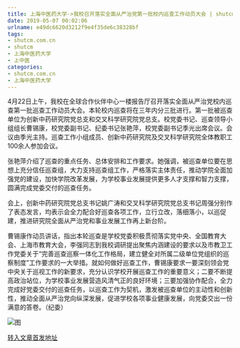 ```yaml
---
title: 上海中医药大学->我校召开落实全面从严治党第一批校内巡查工作动员大会 | shutcm.com.cn
date: 2019-05-07 00:02:06
urlname: e49dc6620d3212f9e4f35de6c38328bf
tags: 
- shutcm.com.cn
- shutcm
- 上海中医药大学
- 上中医
categories:
- shutcm.com.cn
- 上海中医药大学
---
```


4月22日上午，我校在全球合作伙伴中心一楼报告厅召开落实全面从严治党校内巡查第一批巡查工作动员大会。本轮校内巡查将在三年内分三批进行。第一批被巡查单位为创新中药研究院党总支和交叉科学研究院党总支。校党委书记、巡查领导小组组长曹锡康，校党委副书记、纪委书记张艳萍，校党委副书记季光出席会议。会议由季光主持。巡查工作小组成员、创新中药研究院及交叉科学研究院全体教职工100余人参加会议。

张艳萍介绍了巡查的重点任务、总体安排和工作要求。她强调，被巡查单位要在思想上充分信任巡查组，大力支持巡查组工作，严格落实主体责任，推动学院全面加强党的建设，加快学院改革发展，为学校事业发展提供更多人才支撑和智力支撑，圆满完成党委交付的巡查任务。

会上，创新中药研究院党总支书记姚广涛和交叉科学研究院党总支书记周强分别作了表态发言，均表示会全力配合好巡查各项工作，立行立改，落细落小，以巡促建，推进研究院全面从严治党和事业发展工作再上新台阶。

曹锡康作动员讲话，指出本轮巡查是学校党委积极贯彻落实党中央、全国教育大会、上海市教育大会，李强同志到我校调研提出聚焦内涵建设的要求以及市教卫工作党委关于“完善巡查巡察一体化工作格局，建立健全对所属二级单位党组织的巡察制度”工作要求的一大举措。就如何做好巡查工作，曹锡康要求一要深刻领会党中央关于巡视工作的新要求，充分认识学校开展巡查工作的重要意义；二要不断提高政治站位，为学校事业发展营造风清气正的良好环境；三要加强协作配合，全力完成好党委交付的巡查任务，以巡查工作为契机，激发被巡查单位的主动性和创新性，推动全面从严治党向纵深发展，促进学校各项事业健康发展，向党委交出一份满意的答卷。（纪委）

![图](https://www.shutcm.edu.cn/_upload/article/images/59/44/5c7bdef64606979571371cd39646/324d2e74-b8ff-4339-be68-9b6048c50e6a.jpg)

[转入文章首发地址](https://www.shutcm.edu.cn/2019/0422/c221a102957/page.htm)